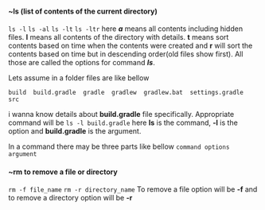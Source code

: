 #### ~ls (list of contents of the current directory)
```ls -l```
```ls -al``` 
```ls -lt``` 
```ls -ltr``` 
here ***a*** means all contents including hidden files. **l** means all contents of the directory with details. **t** means sort contents based on time when the contents were created and **r** will sort the contents based on time but in descending order(old files show first). All those are called the options for command ***ls***.

Lets assume in a folder files are like bellow 
```
build  build.gradle  gradle  gradlew  gradlew.bat  settings.gradle  src

```

i wanna know details about **build.gradle** file specifically. Appropriate command will be
```ls -l build.gradle```
here **ls** is the command, **-l** is the option and **build.gradle** is the argument.

In a command there may be three parts like bellow
```command options argument```

#### ~rm to remove a file or directory
```rm -f file_name```
```rm -r directory_name```
To remove a file option will be **-f** and to remove a directory option will be **-r**
